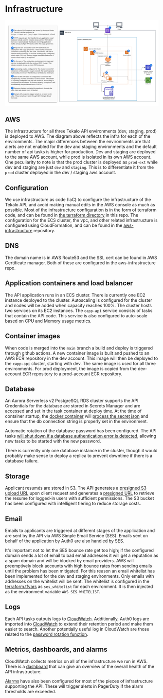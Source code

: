 # Infrastructure

![Tekalo Infrastructure](./media/tekalo_api_infrastructure.png)

## AWS

The infrastructure for all three Tekalo API environments (dev, staging, prod) is deployed to AWS. The diagram above reflects the infra for each of the environments. The major differences between the environments are that alerts are not enabled for the dev and staging environments and the default number of api tasks is higher for production. Dev and staging are deployed to the same AWS account, while prod is isolated in its own AWS account. One peculiarity to note is that the prod cluster is deployed as `prod-ext` while dev and staging are just `dev` and `staging`. This is to differentiate it from the `prod` cluster deployed in the dev / staging aws account.

## Configuration

We use infrastructure as code (IaC) to configure the infrastructure of the Tekalo API, and avoid making manual edits in the AWS console as much as possible. Most of the infrastructure configuration is in the form of terraform code, and can be found in [the terraform directory](../tf) in this repo. The configuration for the ECS cluster, the vpc, and other related infrastructure is configured using CloudFormation, and can be found in the [aws-infrastructure](https://github.com/tekalo/aws-infrastructure/tree/main/fan-prod-external) repository.

## DNS

The domain name is in AWS Route53 and the SSL cert can be found in AWS Certificate manager. Both of these are configured in the aws-infrastructure repo.

## Application containers and load balancer

The API application runs in an ECS cluster. There is currently one EC2 instance deployed to the cluster. Autoscaling is configured for the cluster and nodes will be added when capacity reaches 100%. The cluster hosts two services on its EC2 instances. The `capp-api` service consists of tasks that contain the API code. This service is also configured to auto-scale based on CPU and Memory usage metrics.

## Container images

When code is merged into the `main` branch a build and deploy is triggered through github actions. A new container image is built and pushed to an AWS ECR repository in the dev account. This image will then be deployed to the `capp-api` cluster, starting with dev. The same image is used for all three environments. For prod deployment, the image is copied from the dev-account ECR repository to a prod-account ECR repository.

## Database

An Aurora Serverless v2 PostgreSQL RDS cluster supports the API. Credentials for the database are stored in Secrets Manager and are accessed and set in the task container at deploy time. At the time of container startup, the [docker container](../Dockerfile) will [process the secret json](../scripts/ensure-db-url.sh) and ensure that the db connection string is properly set in the environment.

Automatic rotation of the database password has been configured. The API tasks [will shut down if a database authentication error is detected](https://github.com/tekalo/common-app-api/blob/main/src/resources/client.ts#L24-L28), allowing new tasks to be started with the new password.

There is currently only one database instance in the cluster, though it would probably make sense to deploy a replica to prevent downtime if there is a database failure.

## Storage

Applicant resumés are stored in S3. The API generates a [presigned S3 upload URL](https://docs.aws.amazon.com/AmazonS3/latest/userguide/PresignedUrlUploadObject.html) upon client request and generates a [presigned URL](https://docs.aws.amazon.com/AmazonS3/latest/userguide/ShareObjectPreSignedURL.html) to retrieve the resume for logged-in users with sufficient permissions. The S3 bucket has been configured with intelligent tiering to reduce storage costs.

## Email

Emails to applicants are triggered at different stages of the application and are sent by the API via AWS Simple Email Service (SES). Emails sent on behalf of the application by Auth0 are also handled by SES.

It's important not to let the SES bounce rate get too high; if the configured domain sends a lot of email to bad email addresses it will get a reputation as a spam domain and will be blocked by email providers. AWS will preemptively block accounts with high bounce rates from sending emails until the problem has been mitigated. For this reason an email whitelist has been implemented for the dev and staging environments. Only emails with addresses on the whitelist will be sent. The whitelist is configured in the [terraform.tfvars](../tf/envs/staging/terraform.tfvars) as `ses_whitelist` for each environment. It is then injected as the environment variable `AWS_SES_WHITELIST`.

## Logs

Each API tasks outputs logs to [CloudWatch](https://us-east-1.console.aws.amazon.com/cloudwatch/home?region=us-east-1#logsV2:log-groups/log-group/CAPP$252Fprod$252FApi). Additionally, Auth0 logs are imported into [CloudWatch](https://us-east-1.console.aws.amazon.com/cloudwatch/home?region=us-east-1#logsV2:log-groups/log-group/$252Faws$252Fevents$252Fauth0-tekalo-prod) to extend their retention period and make them easier to search. Another potentially useful log in CloudWatch are those related to the [password rotation function](https://us-east-1.console.aws.amazon.com/cloudwatch/home?region=us-east-1#logsV2:log-groups/log-group/$252Faws$252Flambda$252Fcapp-prod-rds-postgres-rotator-func).

## Metrics, dashboards, and alarms

CloudWatch collects metrics on all of the infrastructure we run in AWS. There is a [dashboard](https://us-east-1.console.aws.amazon.com/cloudwatch/home?region=us-east-1#dashboards/dashboard/capp-api-prod) that can give an overview of the overall health of the API infrastructure.

[Alarms](<https://us-east-1.console.aws.amazon.com/cloudwatch/home?region=us-east-1#alarmsV2:?~(search~'capp-prod)>) have also been configured for most of the pieces of infrastructure supporting the API. These will trigger alerts in PagerDuty if the alarm thresholds are exceeded.
